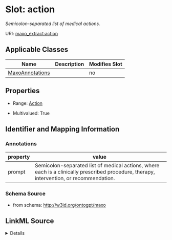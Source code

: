 # Slot: action


_Semicolon-separated list of medical actions._



URI: [maxo_extract:action](http://w3id.org/ontogpt/maxoaction)



<!-- no inheritance hierarchy -->




## Applicable Classes

| Name | Description | Modifies Slot |
| --- | --- | --- |
[MaxoAnnotations](MaxoAnnotations.md) |  |  no  |







## Properties

* Range: [Action](Action.md)

* Multivalued: True





## Identifier and Mapping Information





### Annotations

| property | value |
| --- | --- |
| prompt | Semicolon-separated list of medical actions, where each is a clinically prescribed procedure, therapy, intervention, or recommendation. |



### Schema Source


* from schema: http://w3id.org/ontogpt/maxo




## LinkML Source

<details>
```yaml
name: action
annotations:
  prompt:
    tag: prompt
    value: Semicolon-separated list of medical actions, where each is a clinically
      prescribed procedure, therapy, intervention, or recommendation.
description: Semicolon-separated list of medical actions.
from_schema: http://w3id.org/ontogpt/maxo
rank: 1000
multivalued: true
alias: action
owner: MaxoAnnotations
domain_of:
- MaxoAnnotations
range: Action

```
</details>